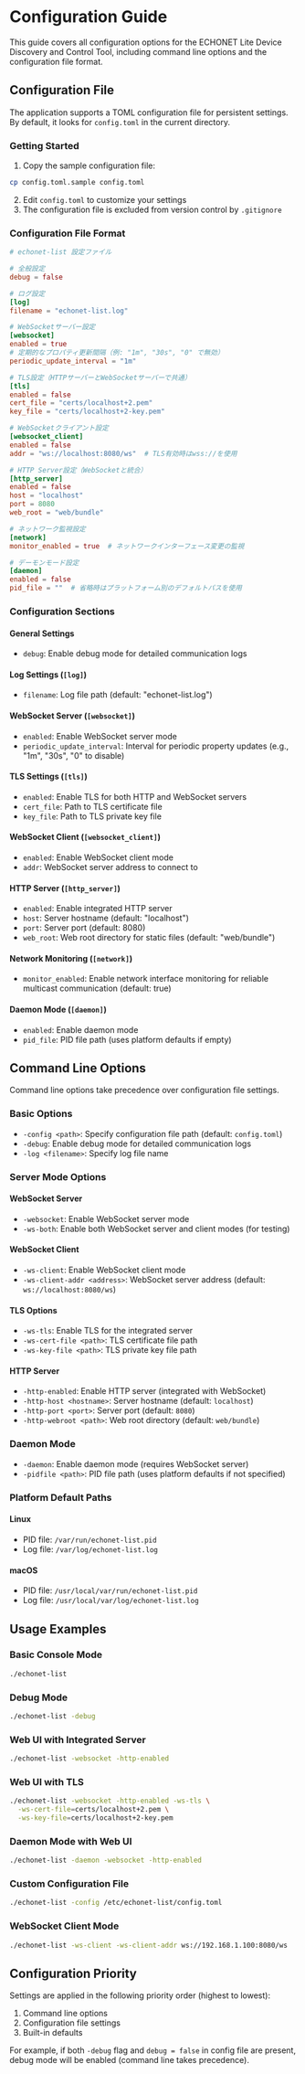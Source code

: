 # Configuration Guide

This guide covers all configuration options for the ECHONET Lite Device Discovery and Control Tool, including command line options and the configuration file format.

## Configuration File

The application supports a TOML configuration file for persistent settings. By default, it looks for `config.toml` in the current directory.

### Getting Started

1. Copy the sample configuration file:

```bash
cp config.toml.sample config.toml
```

2. Edit `config.toml` to customize your settings
3. The configuration file is excluded from version control by `.gitignore`

### Configuration File Format

```toml
# echonet-list 設定ファイル

# 全般設定
debug = false

# ログ設定
[log]
filename = "echonet-list.log"

# WebSocketサーバー設定
[websocket]
enabled = true
# 定期的なプロパティ更新間隔（例: "1m", "30s", "0" で無効）
periodic_update_interval = "1m"

# TLS設定（HTTPサーバーとWebSocketサーバーで共通）
[tls]
enabled = false
cert_file = "certs/localhost+2.pem"
key_file = "certs/localhost+2-key.pem"

# WebSocketクライアント設定
[websocket_client]
enabled = false
addr = "ws://localhost:8080/ws"  # TLS有効時はwss://を使用

# HTTP Server設定（WebSocketと統合）
[http_server]
enabled = false
host = "localhost"
port = 8080
web_root = "web/bundle"

# ネットワーク監視設定
[network]
monitor_enabled = true  # ネットワークインターフェース変更の監視

# デーモンモード設定
[daemon]
enabled = false
pid_file = ""  # 省略時はプラットフォーム別のデフォルトパスを使用
```

### Configuration Sections

#### General Settings

- `debug`: Enable debug mode for detailed communication logs

#### Log Settings (`[log]`)

- `filename`: Log file path (default: "echonet-list.log")

#### WebSocket Server (`[websocket]`)

- `enabled`: Enable WebSocket server mode
- `periodic_update_interval`: Interval for periodic property updates (e.g., "1m", "30s", "0" to disable)

#### TLS Settings (`[tls]`)

- `enabled`: Enable TLS for both HTTP and WebSocket servers
- `cert_file`: Path to TLS certificate file
- `key_file`: Path to TLS private key file

#### WebSocket Client (`[websocket_client]`)

- `enabled`: Enable WebSocket client mode
- `addr`: WebSocket server address to connect to

#### HTTP Server (`[http_server]`)

- `enabled`: Enable integrated HTTP server
- `host`: Server hostname (default: "localhost")
- `port`: Server port (default: 8080)
- `web_root`: Web root directory for static files (default: "web/bundle")

#### Network Monitoring (`[network]`)

- `monitor_enabled`: Enable network interface monitoring for reliable multicast communication (default: true)

#### Daemon Mode (`[daemon]`)

- `enabled`: Enable daemon mode
- `pid_file`: PID file path (uses platform defaults if empty)

## Command Line Options

Command line options take precedence over configuration file settings.

### Basic Options

- `-config <path>`: Specify configuration file path (default: `config.toml`)
- `-debug`: Enable debug mode for detailed communication logs
- `-log <filename>`: Specify log file name

### Server Mode Options

#### WebSocket Server

- `-websocket`: Enable WebSocket server mode
- `-ws-both`: Enable both WebSocket server and client modes (for testing)

#### WebSocket Client

- `-ws-client`: Enable WebSocket client mode
- `-ws-client-addr <address>`: WebSocket server address (default: `ws://localhost:8080/ws`)

#### TLS Options

- `-ws-tls`: Enable TLS for the integrated server
- `-ws-cert-file <path>`: TLS certificate file path
- `-ws-key-file <path>`: TLS private key file path

#### HTTP Server

- `-http-enabled`: Enable HTTP server (integrated with WebSocket)
- `-http-host <hostname>`: Server hostname (default: `localhost`)
- `-http-port <port>`: Server port (default: `8080`)
- `-http-webroot <path>`: Web root directory (default: `web/bundle`)

### Daemon Mode

- `-daemon`: Enable daemon mode (requires WebSocket server)
- `-pidfile <path>`: PID file path (uses platform defaults if not specified)

### Platform Default Paths

#### Linux

- PID file: `/var/run/echonet-list.pid`
- Log file: `/var/log/echonet-list.log`

#### macOS

- PID file: `/usr/local/var/run/echonet-list.pid`
- Log file: `/usr/local/var/log/echonet-list.log`

## Usage Examples

### Basic Console Mode

```bash
./echonet-list
```

### Debug Mode

```bash
./echonet-list -debug
```

### Web UI with Integrated Server

```bash
./echonet-list -websocket -http-enabled
```

### Web UI with TLS

```bash
./echonet-list -websocket -http-enabled -ws-tls \
  -ws-cert-file=certs/localhost+2.pem \
  -ws-key-file=certs/localhost+2-key.pem
```

### Daemon Mode with Web UI

```bash
./echonet-list -daemon -websocket -http-enabled
```

### Custom Configuration File

```bash
./echonet-list -config /etc/echonet-list/config.toml
```

### WebSocket Client Mode

```bash
./echonet-list -ws-client -ws-client-addr ws://192.168.1.100:8080/ws
```

## Configuration Priority

Settings are applied in the following priority order (highest to lowest):

1. Command line options
2. Configuration file settings
3. Built-in defaults

For example, if both `-debug` flag and `debug = false` in config file are present, debug mode will be enabled (command line takes precedence).
